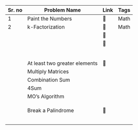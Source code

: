 

| Sr. no | Problem Name | Link | Tags |
| --- | --- | --- | --- |
| 1 | Paint the Numbers | 🔗 | Math |
| 2 | k-Factorization | 🔗 | Math |
|  |  | 🔗 |  |
|  |  | 🔗 |  |
|  |  |  |  |
|  |  |  |  |
|  |  |  |  |
|  |  |  |  |
|  |  |  |  |
|  |  |  |  |
|  | At least two greater elements | 🔗 |  |
|  | Multiply Matrices |  |  |
|  | Combination Sum |  |  |
|  | 4Sum |  |  |
|  | MO’s Algorithm |  |  |
|  |  |  |  |
|  |  |  |  |
|  |  |  |  |
|  | Break a Palindrome | 🔗 |  |
|  |  |  |  |
|  |  |  |  |
|  |  |  |  |
|  |  |  |  |
|  |  |  |  |


